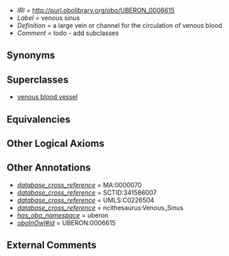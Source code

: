  * *IRI* = http://purl.obolibrary.org/obo/UBERON_0006615
 * *Label* = venous sinus
 * *Definition* = a large vein or channel for the circulation of venous blood
 * *Comment* = todo - add subclasses

## Synonyms


## Superclasses

 * [venous blood vessel](../../UBERON/20/UBERON_0003920.md)

## Equivalencies


## Other Logical Axioms


## Other Annotations

 * *[database_cross_reference](../../ef/oboInOwl#hasDbXref.md)* = MA:0000070
 * *[database_cross_reference](../../ef/oboInOwl#hasDbXref.md)* = SCTID:341586007
 * *[database_cross_reference](../../ef/oboInOwl#hasDbXref.md)* = UMLS:C0226504
 * *[database_cross_reference](../../ef/oboInOwl#hasDbXref.md)* = ncithesaurus:Venous_Sinus
 * *[has_obo_namespace](../../ce/oboInOwl#hasOBONamespace.md)* = uberon
 * *[oboInOwl#id](../../id/oboInOwl#id.md)* = UBERON:0006615

## External Comments

